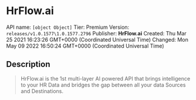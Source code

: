 # HrFlow.ai
API name: `[object Object]`
Tier: Premium
Version: `releases/v1.0.1577\1.0.1577.2796`
Publisher: **HrFlow.ai**
Created: Thu Mar 25 2021 16:23:26 GMT+0000 (Coordinated Universal Time)
Changed: Mon May 09 2022 16:50:24 GMT+0000 (Coordinated Universal Time)

## Description
> HrFlow.ai is the 1st multi-layer AI powered API that brings intelligence to your HR Data and bridges the gap between all your data Sources and Destinations.
